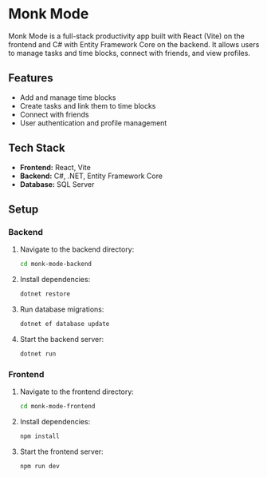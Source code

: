 # Monk Mode

Monk Mode is a full-stack productivity app built with React (Vite) on the frontend and C# with Entity Framework Core on the backend. It allows users to manage tasks and time blocks, connect with friends, and view profiles.

## Features
- Add and manage time blocks
- Create tasks and link them to time blocks
- Connect with friends
- User authentication and profile management

## Tech Stack
- **Frontend:** React, Vite
- **Backend:** C#, .NET, Entity Framework Core
- **Database:** SQL Server

## Setup
### Backend
1. Navigate to the backend directory:
   ```sh
   cd monk-mode-backend
   ```
2. Install dependencies:
   ```sh
   dotnet restore
   ```
3. Run database migrations:
   ```sh
   dotnet ef database update
   ```
4. Start the backend server:
   ```sh
   dotnet run
   ```

### Frontend
1. Navigate to the frontend directory:
   ```sh
   cd monk-mode-frontend
   ```
2. Install dependencies:
   ```sh
   npm install
   ```
3. Start the frontend server:
   ```sh
   npm run dev
   ```
